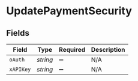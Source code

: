 # UpdatePaymentSecurity


## Fields

| Field              | Type               | Required           | Description        |
| ------------------ | ------------------ | ------------------ | ------------------ |
| `oAuth`            | *string*           | :heavy_minus_sign: | N/A                |
| `xAPIKey`          | *string*           | :heavy_minus_sign: | N/A                |